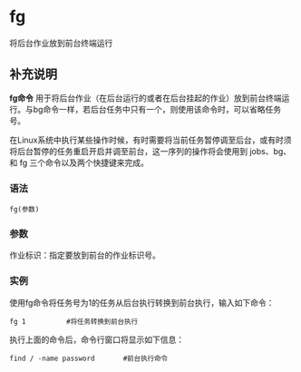 fg
===

将后台作业放到前台终端运行

## 补充说明

**fg命令** 用于将后台作业（在后台运行的或者在后台挂起的作业）放到前台终端运行。与bg命令一样，若后台任务中只有一个，则使用该命令时，可以省略任务号。

在Linux系统中执行某些操作时候，有时需要将当前任务暂停调至后台，或有时须将后台暂停的任务重启开启并调至前台，这一序列的操作将会使用到 jobs、bg、和 fg 三个命令以及两个快捷键来完成。

### 语法

```shell
fg(参数)
```

### 参数

作业标识：指定要放到前台的作业标识号。

### 实例

使用fg命令将任务号为1的任务从后台执行转换到前台执行，输入如下命令：

```shell
fg 1          #将任务转换到前台执行
```

执行上面的命令后，命令行窗口将显示如下信息：

```shell
find / -name password       #前台执行命令
```


<!-- Linux命令行搜索引擎：https://jaywcjlove.github.io/linux-command/ -->